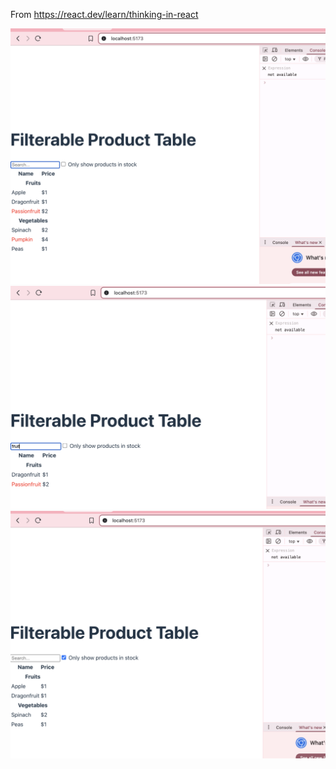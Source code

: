 From <https://react.dev/learn/thinking-in-react>

![Image 3 Preview](./images/app.png)
![Image 1 Preview](./images/app-filtered.png)
![Image 2 Preview](./images/app-only-in-stock.png)
